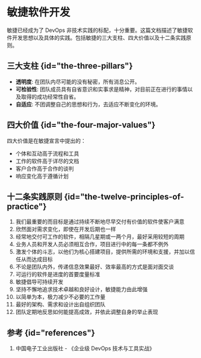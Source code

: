 # 敏捷软件开发

敏捷已经成为了 DevOps 非技术实践的标配，十分重要。这篇文档描述了敏捷软件开发思想以及具体的实践。包括敏捷的三大支柱、四大价值以及十二条实践原则。

## 三大支柱 {id="the-three-pillars"}

* **透明度**: 在团队内尽可能的没有秘密，所有消息公开。
* **可检验性**: 团队成员具有自省意识和实事求是精神，对目前正在进行的事情以及取得的成功经常性自省。
* **自适应**: 不团调整自己的思想和行为，去适应不断变化的环境。

## 四大价值 {id="the-four-major-values"}

四大价值是在敏捷宣言中提出的：

* 个体和互动高于流程和工具
* 工作的软件高于详尽的文档
* 客户合作高于合作的谈判
* 响应变化高于遵循计划

## 十二条实践原则 {id="the-twelve-principles-of-practice"}

1. 我们最重要的而目标是通过持续不断地尽早交付有价值的软件使客户满意
2. 欣然面对需求变化，即使在开发后期也一样
3. 经常地交付可工作的软件，相隔几星期或一两个月，最好采用较短的周期
4. 业务人员和开发人员必须相互合作，项目进行中的每一条都不例外
5. 激发个体的斗志，以他们为核心搭建项目，提供所需的环境和支援，并加以信任从而达成目标
6. 不论是团队内外，传递信息效果最好、效率最高的方式是面对面交谈
7. 可运行的软件是进度的首要度量标准
8. 敏捷倡导可持续开发
9. 坚持不懈地追求技术卓越和良好设计，敏捷能力由此增强
10. 以简单为本，极力减少不必要的工作量
11. 最好的架构、需求和设计出自组织团队
12. 团队定期地反思如何能提高成效，并依此调整自身的举止表现

## 参考 {id="references"}

1. 中国电子工业出版社 - 《企业级 DevOps 技术与工具实战》
